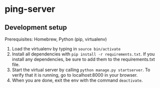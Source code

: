 # ping-server

## Development setup

Prerequisites: Homebrew, Python (pip, virtualenv)

1. Load the virtualenv by typing in `source bin/activate`
2. Install all dependencies with `pip install -r requirements.txt`. If you install 
any dependencies, be sure to add them to the requirements.txt file.
3. Start the virtual server by calling `python manage.py startserver`. To verify
that it is running, go to localhost:8000 in your browser.
4. When you are done, exit the env with the command `deactivate`.

